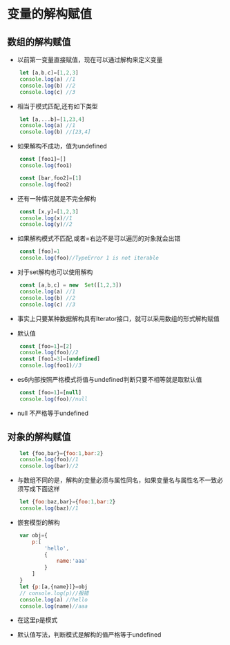 # 变量的解构赋值
## 数组的解构赋值
- 以前第一变量直接赋值，现在可以通过解构来定义变量
```js
    let [a,b,c]=[1,2,3]
    console.log(a) //1
    console.log(b) //2
    console.log(c) //3
```
- 相当于模式匹配,还有如下类型
```js
    let [a,...b]=[1,23,4]
    console.log(a) //1
    console.log(b) //[23,4]
```
- 如果解构不成功，值为undefined
```js
    const [foo1]=[]
    console.log(foo1)

    const [bar,foo2]=[1]
    console.log(foo2)
```
- 还有一种情况就是不完全解构
```js
    const [x,y]=[1,2,3]
    console.log(x)//1
    console.log(y)//2
```
- 如果解构模式不匹配,或者=右边不是可以遍历的对象就会出错
```js
    const [foo]=1
    console.log(foo)//TypeError 1 is not iterable
```
- 对于set解构也可以使用解构
```js
    const [a,b,c] = new  Set([1,2,3])
    console.log(a) //1
    console.log(b) //2
    console.log(c) //3
```
- 事实上只要某种数据解构具有Iterator接口，就可以采用数组的形式解构赋值

- 默认值
```js
    const [foo=1]=[2]
    console.log(foo)//2
    const [foo1=3]=[undefined]
    console.log(foo1)//3
```
- es6内部按照严格模式将值与undefined判断只要不相等就是取默认值
```js
    const [foo=1]=[null]
    console.log(foo)//null
```
- null 不严格等于undefined

## 对象的解构赋值
```js
    let {foo,bar}={foo:1,bar:2}
    console.log(foo)//1
    console.log(bar)//2
```
- 与数组不同的是，解构的变量必须与属性同名，如果变量名与属性名不一致必须写成下面这样
```js
    let {foo:baz,bar}={foo:1,bar:2}
    console.log(baz)//1
```
- 嵌套模型的解构
```js
    var obj={
        p:[
            'hello',
            {
                name:'aaa'
            }
        ]
    }
    let {p:[a,{name}]}=obj
    // console.log(p)//报错
    console.log(a) //hello
    console.log(name)//aaa
```
- 在这里p是模式

- 默认值写法，判断模式是解构的值严格等于undefined

